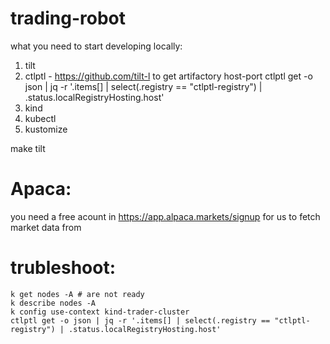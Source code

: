 # trading-robot

what you need to start developing locally:
1. tilt
2. ctlptl - https://github.com/tilt-l
    to get artifactory host-port
    ctlptl get -o json | jq -r '.items[] | select(.registry == "ctlptl-registry") | .status.localRegistryHosting.host'
3. kind
4. kubectl
5. kustomize


make tilt

# Apaca:

you need a free acount in https://app.alpaca.markets/signup for us to fetch market data from 

# trubleshoot:
```
k get nodes -A # are not ready
k describe nodes -A
k config use-context kind-trader-cluster
ctlptl get -o json | jq -r '.items[] | select(.registry == "ctlptl-registry") | .status.localRegistryHosting.host'
```

